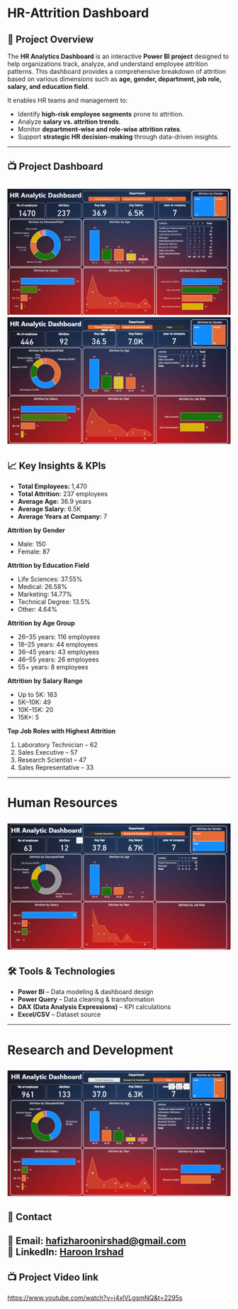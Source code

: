 # HR-Attrition Dashboard

## 📌 Project Overview  
The **HR Analytics Dashboard** is an interactive **Power BI project** designed to help organizations track, analyze, and understand employee attrition patterns. This dashboard provides a comprehensive breakdown of attrition based on various dimensions such as **age, gender, department, job role, salary, and education field**.

It enables HR teams and management to:
- Identify **high-risk employee segments** prone to attrition.
- Analyze **salary vs. attrition trends**.
- Monitor **department-wise and role-wise attrition rates**.
- Support **strategic HR decision-making** through data-driven insights.

---

## 📺 Project Dashboard
![HR](https://github.com/HafiHaroon/HR-Attrition/blob/main/HR.png)
![HrSale](https://github.com/HafiHaroon/HR-Attrition/blob/main/HrSale.PNG)
---

## 📈 Key Insights & KPIs  

- **Total Employees:** 1,470  
- **Total Attrition:** 237 employees  
- **Average Age:** 36.9 years  
- **Average Salary:** 6.5K  
- **Average Years at Company:** 7  

**Attrition by Gender**  
- Male: 150  
- Female: 87  

**Attrition by Education Field**  
- Life Sciences: 37.55%  
- Medical: 26.58%  
- Marketing: 14.77%  
- Technical Degree: 13.5%  
- Other: 4.64%  

**Attrition by Age Group**  
- 26–35 years: 116 employees  
- 18–25 years: 44 employees  
- 36–45 years: 43 employees  
- 46–55 years: 26 employees  
- 55+ years: 8 employees  

**Attrition by Salary Range**  
- Up to 5K: 163  
- 5K–10K: 49  
- 10K–15K: 20  
- 15K+: 5  

**Top Job Roles with Highest Attrition**  
1. Laboratory Technician – 62  
2. Sales Executive – 57  
3. Research Scientist – 47  
4. Sales Representative – 33  

---
# Human Resources
![HrFilter](https://github.com/HafiHaroon/HR-Attrition/blob/main/HrFilter.PNG)
---
## 🛠 Tools & Technologies  
- **Power BI** – Data modeling & dashboard design  
- **Power Query** – Data cleaning & transformation  
- **DAX (Data Analysis Expressions)** – KPI calculations  
- **Excel/CSV** – Dataset source  

---
# Research and Development
![RD](https://github.com/HafiHaroon/HR-Attrition/blob/main/RD.PNG)
---
## 📧 Contact  
📩 **Email:** hafizharoonirshad@gmail.com  
🔗 **LinkedIn:** [Haroon Irshad](https://www.linkedin.com/in/haroon-irshad-0793261a6/)
---
## 📺 Project Video link
https://www.youtube.com/watch?v=j4xlVLgsmNQ&t=2295s
